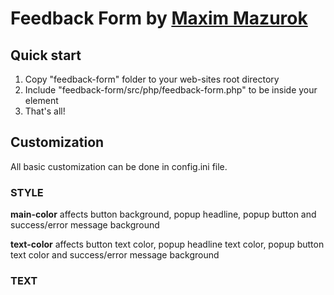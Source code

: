 Feedback Form by [Maxim Mazurok](http://codecanyon.net/user/maxim_mazurok)
====================

Quick start
---------------------

1. Copy "feedback-form" folder to your web-sites root directory
2. Include "feedback-form/src/php/feedback-form.php" to be inside 
   your <body> element
3. That's all!

Customization
---------------------

All basic customization can be done in config.ini file.

### STYLE

__main-color__      affects button background, popup headline, popup button 
                    and success/error message background

__text-color__      affects button text color, popup headline text color, 
                    popup button text color and success/error message background

### TEXT

[//]: # (TODO)